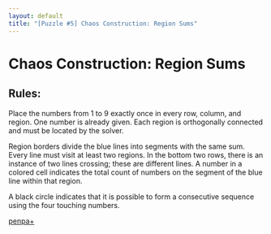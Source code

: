 ```yaml
---
layout: default
title: "[Puzzle #5] Chaos Construction: Region Sums"
---
```


# Chaos Construction: Region Sums

## Rules:

Place the numbers from 1 to 9 exactly once in every row, column, and region. One number is already given. Each region is orthogonally connected and must be located by the solver.

Region borders divide the blue lines into segments with the same sum. Every line must visit at least two regions. In the bottom two rows, there is an instance of two lines crossing; these are different lines. A number in a colored cell indicates the total count of numbers on the segment of the blue line within that region.

A black circle indicates that it is possible to form a consecutive sequence using the four touching numbers. 

[penpa+](https://tinyurl.com/2ayc4ps4)
